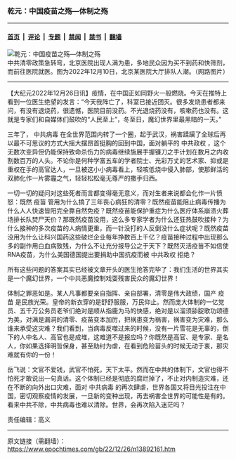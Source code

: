 ### 乾元：中国疫苗之殇—体制之殇

---

#### [首页](../../../..?n13892161) &nbsp;|&nbsp; [评论](../../../../../epoch-comment?n13892161) &nbsp;|&nbsp; [专题](../../../../../epoch-special?n13892161) &nbsp;|&nbsp; [禁闻](../../../../../epoch-news?n13892161) &nbsp;|&nbsp; [禁书](../../../../../books?n13892161) &nbsp;|&nbsp; [翻墙](https://github.com/gfw-breaker/nogfw/blob/master/README.md?n13892161)


<div><img alt="乾元：中国疫苗之殇—体制之殇" class="attachment-djy_600_400 size-djy_600_400 wp-post-image" src="https://i.epochtimes.com/assets/uploads/2022/12/id13882600-deecfe335d203d7b50030c920657c128-600x400.jpg"/>
<div class="caption">
 中共清零政策急转弯，北京医院出现人满为患，多地民众因为买不到药和快筛剂，而前往医院就医。图为2022年12月10日，北京某医院大厅排队人潮。（网路图片）
</div></div><hr/><div class="post_content" id="artbody" itemprop="articleBody">
 <!-- article content begin -->
 <p>
  【大纪元2022年12月26日讯】疫情，在中国正如同野火一般燃烧。今天在推特上看到一位医生绝望的发言：“今天我阵亡了，科室已接近团灭。很多发烧患者都来问，有没有退烧药，很遗憾，医院目前没药。不光退烧药没有，咳嗽药也没有。这就是专家们和自媒体们鼓吹的“人民至上”，冬至日，魔幻世界里最黑暗的一天。”
 </p>
 <p>
  三年了，
  <ok href="https://www.epochtimes.com/gb/tag/%E4%B8%AD%E5%85%B1%E7%97%85%E6%AF%92.html">
   中共病毒
  </ok>
  在全世界范围内转了一个圈，起于武汉，祸害蹂躏了全球后再以最不可思议的方式大摇大摆昂首挺胸的回到中国，面对躺平的
  <ok href="https://www.epochtimes.com/gb/tag/%E4%B8%AD%E5%85%B1%E6%94%BF%E6%9D%83.html">
   中共政权
  </ok>
  ，这个无数次变异但仍能保持致命杀伤力的病毒继续施展手握镰刀之手计划在数月之内收割数百万的人头。不论你是何种学富五车的学者院士、光彩万丈的艺术家、抑或是重权在手的高官达人，一旦被这小小病毒看上，轻咳低烧中侵入肺部，使那鲜活的双肺化作一片雾霾之气，轻轻松松毫无尊严的撒手归西。
 </p>
 <p>
  一切一切的疑问对这些死者而言都变得毫无意义，而对生者来说都会化作一片愤怒：既然
  <ok href="https://www.epochtimes.com/gb/tag/%E7%96%AB%E8%8B%97.html">
   疫苗
  </ok>
  管用为什么搞了三年丧心病狂的清零？既然疫苗能阻止病毒传播为什么人人快速皆阳完全靠自然免疫？既然疫苗能保护重症为什么医疗体系崩溃火葬场排长队焚尸天价？那既然疫苗没用，这么多专家学者为什么还狂热鼓吹接种？为什么接种的多次疫苗的人病情更重，而一针没打的人反倒没什么症状呢？既然疫苗没用为什么让科兴国药这些破烂企业每年挣数百上千亿？疫苗接种过程中出现那么多的副作用白血病致残，为什么不让充分报导公之于天下？既然灭活疫苗不如信使RNA疫苗，为什么美国德国提出要捐助中国抗疫而被
  <ok href="https://www.epochtimes.com/gb/tag/%E4%B8%AD%E5%85%B1%E6%94%BF%E6%9D%83.html">
   中共政权
  </ok>
  拒绝？
 </p>
 <p>
  所有这些问题的答案其实已经被文章开头的医生抢答完毕了：我们生活的世界其实是一个魔幻世界，一个中共恶魔控制戏耍残害民众的魔幻世界！
 </p>
 <p>
  体制之罪恶如是。某人凡事都要亲自指挥、亲自部署，清零是伟大政绩，国产
  <ok href="https://www.epochtimes.com/gb/tag/%E7%96%AB%E8%8B%97.html">
   疫苗
  </ok>
  是民族光荣。皇帝的新衣穿的是舒舒服服，万民仰止。然而庞大体制的一亿党员、五千万公务员老爷们绝对是顺从指鹿为马的快感，绝对是以溜须舔腚歌功颂德为美，对满是漏洞的清零、疫苗变本加厉，把祸患变为祸害，祸害变为灾难，那么谁来承受这灾难？我们看到，当病毒反噬过来的时候，没有一片雪花是无辜的，倒下的人中名人、高官也是成堆，这难道不是报应吗？你既然是高官、是专家、是名人，你如果选择明哲保身，甚至助纣为虐，在看到危险苗头的时候无动于衷，那灾难就有你的一份！
 </p>
 <p>
  岳飞说：文官不爱钱，武官不怕死，天下太平。然而在中共的体制下，文官也得不怕死才敢说出一句真话。这个体制已经是彻底的腐烂掉了，不止对内制造灾难，还在不断的向外出口灾难，面对
  <ok href="https://www.epochtimes.com/gb/tag/%E4%B8%AD%E5%85%B1%E7%97%85%E6%AF%92.html">
   中共病毒
  </ok>
  的再次肆虐，世界各国又将目光投注在中国，密切观察疫情的发展，一旦新的变种出现，再去祸害全世界的可能性是有的。看来中共不除，中共病毒也难以清除。世界，会再次陷入迷茫吗？
 </p>
 <p>
  责任编辑：高义
 </p>
 <!-- article content end -->
 <div id="below_article_ad">
 </div>
</div>


---

原文链接（需翻墙）：https://www.epochtimes.com/gb/22/12/26/n13892161.htm